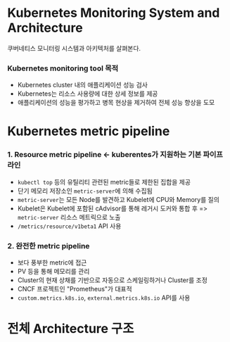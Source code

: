 # Kubernetes Monitoring System and Architecture

쿠버네티스 모니터링 시스템과 아키텍처를 살펴본다.

### Kubernetes monitoring tool 목적

* Kubernetes cluster 내의 애플리케이션 성능 검사
* Kubernetes는 리소스 사용량에 대한 상세 정보를 제공
* 애플리케이션의 성능을 평가하고 병목 현상을 제거하여 전체 성능 향상을 도모

# Kubernetes metric pipeline

### 1. Resource metric pipeline <- kuberentes가 지원하는 기본 파이프라인

* `kubectl top` 등의 유틸리티 관련된 metric들로 제한된 집합을 제공
* 단기 메모리 저장소인 `metric-server`에 의해 수집됨
* `metric-server`는 모든 Node를 발견하고 Kubelet에 CPU와 Memory를 질의
* Kubelet은 Kubelet에 포함된 cAdvisor를 통해 레거시 도커와 통합 후 => `metric-server` 리소스 메트릭으로 노출
* `/metrics/resource/v1beta1` API 사용

### 2. 완전한 metric pipeline
* 보다 풍부한 metric에 접근
* PV 등을 통해 메모리를 관리
* Cluster의 현재 상채를 기반으로 자동으로 스케일링하거나 Cluster를 조정
* CNCF 프로젝트인 "Prometheus"가 대표적
* `custom.metrics.k8s.io`, `external.metrics.k8s.io` API를 사용

# 전체 Architecture 구조

